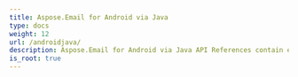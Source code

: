 ```yaml
---
title: Aspose.Email for Android via Java
type: docs
weight: 12
url: /androidjava/
description: Aspose.Email for Android via Java API References contain examples, code snippets, and API documentation. It provides packages, classes, interfaces, and other API details.
is_root: true
---
```

